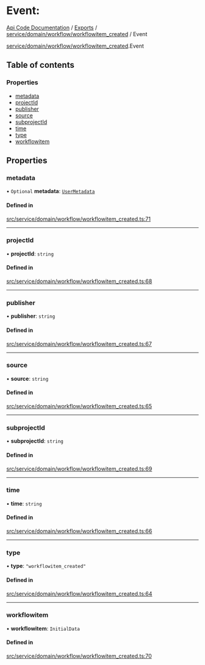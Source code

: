# Event: 
 
[Api Code Documentation](../README.md) / [Exports](../modules.md) / [service/domain/workflow/workflowitem\_created](../modules/service_domain_workflow_workflowitem_created.md) / Event

[service/domain/workflow/workflowitem\_created](../modules/service_domain_workflow_workflowitem_created.md).Event

## Table of contents

### Properties

- [metadata](service_domain_workflow_workflowitem_created.Event.md#metadata)
- [projectId](service_domain_workflow_workflowitem_created.Event.md#projectid)
- [publisher](service_domain_workflow_workflowitem_created.Event.md#publisher)
- [source](service_domain_workflow_workflowitem_created.Event.md#source)
- [subprojectId](service_domain_workflow_workflowitem_created.Event.md#subprojectid)
- [time](service_domain_workflow_workflowitem_created.Event.md#time)
- [type](service_domain_workflow_workflowitem_created.Event.md#type)
- [workflowitem](service_domain_workflow_workflowitem_created.Event.md#workflowitem)

## Properties

### metadata

• `Optional` **metadata**: [`UserMetadata`](../modules/service_domain_metadata.md#usermetadata)

#### Defined in

[src/service/domain/workflow/workflowitem_created.ts:71](https://github.com/openkfw/TruBudget/blob/086d599/api/src/service/domain/workflow/workflowitem_created.ts#L71)

___

### projectId

• **projectId**: `string`

#### Defined in

[src/service/domain/workflow/workflowitem_created.ts:68](https://github.com/openkfw/TruBudget/blob/086d599/api/src/service/domain/workflow/workflowitem_created.ts#L68)

___

### publisher

• **publisher**: `string`

#### Defined in

[src/service/domain/workflow/workflowitem_created.ts:67](https://github.com/openkfw/TruBudget/blob/086d599/api/src/service/domain/workflow/workflowitem_created.ts#L67)

___

### source

• **source**: `string`

#### Defined in

[src/service/domain/workflow/workflowitem_created.ts:65](https://github.com/openkfw/TruBudget/blob/086d599/api/src/service/domain/workflow/workflowitem_created.ts#L65)

___

### subprojectId

• **subprojectId**: `string`

#### Defined in

[src/service/domain/workflow/workflowitem_created.ts:69](https://github.com/openkfw/TruBudget/blob/086d599/api/src/service/domain/workflow/workflowitem_created.ts#L69)

___

### time

• **time**: `string`

#### Defined in

[src/service/domain/workflow/workflowitem_created.ts:66](https://github.com/openkfw/TruBudget/blob/086d599/api/src/service/domain/workflow/workflowitem_created.ts#L66)

___

### type

• **type**: ``"workflowitem_created"``

#### Defined in

[src/service/domain/workflow/workflowitem_created.ts:64](https://github.com/openkfw/TruBudget/blob/086d599/api/src/service/domain/workflow/workflowitem_created.ts#L64)

___

### workflowitem

• **workflowitem**: `InitialData`

#### Defined in

[src/service/domain/workflow/workflowitem_created.ts:70](https://github.com/openkfw/TruBudget/blob/086d599/api/src/service/domain/workflow/workflowitem_created.ts#L70)

